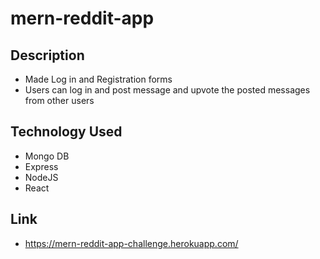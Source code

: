 # mern-reddit-app

## Description

* Made Log in and Registration forms
* Users can log in and post message and upvote the posted messages from other users

## Technology Used

* Mongo DB
* Express
* NodeJS
* React

## Link

* https://mern-reddit-app-challenge.herokuapp.com/
